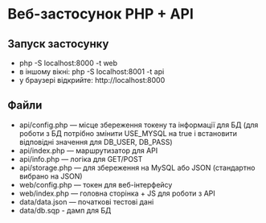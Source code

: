 # Веб-застосунок PHP + API

## Запуск застосунку
- php -S localhost:8000 -t web
- в іншому вікні: php -S localhost:8001 -t api
- у браузері відкрийте: http://localhost:8000

## Файли
- api/config.php — місце збереження токену та інформації для БД (для роботи з БД потрібно змінити USE_MYSQL на true і встановити відповідні значення для DB_USER, DB_PASS)
- api/index.php — маршрутизатор для API
- api/info.php — логіка для GET/POST
- api/storage.php — для збереження на MySQL або JSON (стандартно вибрано на JSON)
- web/config.php — токен для веб-інтерфейсу
- web/index.php — головна сторінка + JS для роботи з API
- data/data.json — початкові тестові дані
- data/db.sqp - дамп для БД
